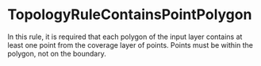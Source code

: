 # TopologyRuleContainsPointPolygon
In this rule, it is required that each polygon of the input layer contains at least one point from the coverage layer of points. 
Points must be within the polygon, not on the boundary.
